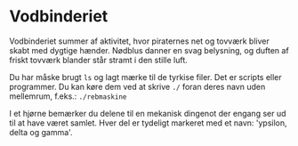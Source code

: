 # Vodbinderiet

Vodbinderiet summer af aktivitet, hvor piraternes net og tovværk bliver skabt med dygtige hænder. Nødblus danner en svag belysning, og duften af friskt tovværk blander står stramt i den stille luft.

Du har måske brugt `ls` og lagt mærke til de tyrkise filer. Det er scripts eller programmer. Du kan køre dem ved at skrive `./` foran deres navn uden mellemrum, f.eks.: `./rebmaskine`

I et hjørne bemærker du delene til en mekanisk dingenot der engang ser ud til at have været samlet. Hver del er tydeligt markeret med et navn: 'ypsilon, delta og gamma'.